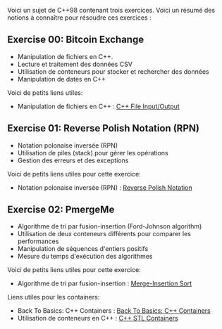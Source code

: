 Voici un sujet de C++98 contenant trois exercices. Voici un résumé des notions à connaître pour résoudre ces exercices :

## Exercise 00: Bitcoin Exchange
- Manipulation de fichiers en C++. 
- Lecture et traitement des données CSV
- Utilisation de conteneurs pour stocker et rechercher des données
- Manipulation de dates en C++

Voici de petits liens utiles:
- Manipulation de fichiers en C++ : [C++ File Input/Output](https://www.geeksforgeeks.org/file-handling-c-classes/)

## Exercise 01: Reverse Polish Notation (RPN)
- Notation polonaise inversée (RPN)
- Utilisation de piles (stack) pour gérer les opérations
- Gestion des erreurs et des exceptions

Voici de petits liens utiles pour cette exercice:
- Notation polonaise inversée (RPN) : [Reverse Polish Notation](https://en.wikipedia.org/wiki/Reverse_Polish_notation)

## Exercise 02: PmergeMe
- Algorithme de tri par fusion-insertion (Ford-Johnson algorithm)
- Utilisation de deux conteneurs différents pour comparer les performances
- Manipulation de séquences d'entiers positifs
- Mesure du temps d'exécution des algorithmes


Voici de petits liens utiles pour cette exercice:
- Algorithme de tri par fusion-insertion : [Merge-Insertion Sort](https://en.wikipedia.org/wiki/Insertion_sort#Variations)

Liens utiles pour les containers:
- Back To Basics: C++ Containers : [Back To Basics: C++ Containers](https://www.geeksforgeeks.org/c-stl-tutorial/)
- Utilisation de conteneurs en C++ : [C++ STL Containers](https://www.geeksforgeeks.org/c-stl-tutorial/)
